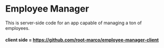 # Employee Manager

<p> This is server-side code for an app capable of managing a ton of employees. </p>

#### client side = https://github.com/root-marco/employee-manager-client
